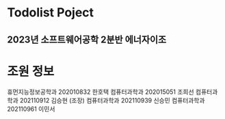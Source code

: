 # Todolist Poject
## 2023년 소프트웨어공학 2분반 에너자이조
<h1>조원 정보 </h1>
휴먼지능정보공학과 202010832 한호택
컴퓨터과학과 202015051 조희선
컴퓨터과학과 202110912 김승현 (조장)
컴퓨터과학과 202110939 신승민
컴퓨터과학과 202110961 이민서
